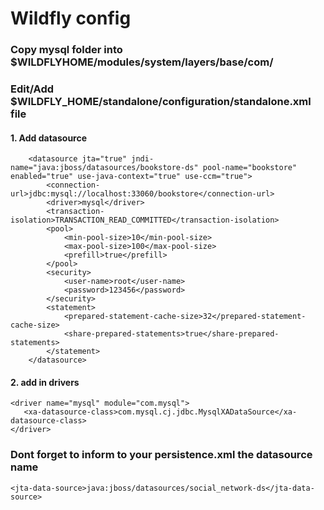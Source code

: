 # Wildfly config

###  Copy mysql folder into  $WILDFLYHOME/modules/system/layers/base/com/ 

### Edit/Add $WILDFLY_HOME/standalone/configuration/standalone.xml file

#### 1. Add datasource
        
        <datasource jta="true" jndi-name="java:jboss/datasources/bookstore-ds" pool-name="bookstore" enabled="true" use-java-context="true" use-ccm="true">
            <connection-url>jdbc:mysql://localhost:33060/bookstore</connection-url>
            <driver>mysql</driver>
            <transaction-isolation>TRANSACTION_READ_COMMITTED</transaction-isolation>
            <pool>
                <min-pool-size>10</min-pool-size>
                <max-pool-size>100</max-pool-size>
                <prefill>true</prefill>
            </pool>
            <security>
                <user-name>root</user-name>
                <password>123456</password>
            </security>
            <statement>
                <prepared-statement-cache-size>32</prepared-statement-cache-size>
                <share-prepared-statements>true</share-prepared-statements>
            </statement>
        </datasource>
        
#### 2. add in drivers
   
    <driver name="mysql" module="com.mysql">
       <xa-datasource-class>com.mysql.cj.jdbc.MysqlXADataSource</xa-datasource-class>
    </driver>
    
### Dont forget to inform to your persistence.xml the datasource name
    <jta-data-source>java:jboss/datasources/social_network-ds</jta-data-source>